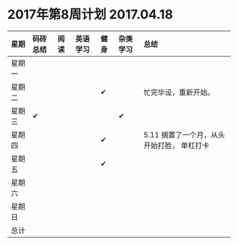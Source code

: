 # 2017年第8周计划 2017.04.18

 星期|码砖总结|阅读|英语学习|健身|杂类学习|总结
:-----------|:------------|:--------|:---------|:---------|:---------|:---------
星期一| | | | | | |
星期二| | | |✔| |忙完毕设，重新开始。 |
星期三|✔| | | |✔| |
星期四| | | |✔| |5.11 搁置了一个月，从头开始打脸， 单杠打卡|
星期五| | | |✔| | |
星期六| | | | | | |
星期日| | | | | | |
总计| | | | | | |